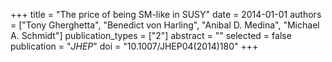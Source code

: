 +++
title = "The price of being SM-like in SUSY"
date = 2014-01-01
authors = ["Tony Gherghetta", "Benedict von Harling", "Anibal D. Medina", "Michael A. Schmidt"]
publication_types = ["2"]
abstract = ""
selected = false
publication = "*JHEP*"
doi = "10.1007/JHEP04(2014)180"
+++


